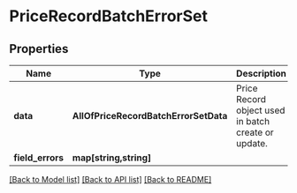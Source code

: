 # PriceRecordBatchErrorSet

## Properties
Name | Type | Description | Notes
------------ | ------------- | ------------- | -------------
**data** | **AllOfPriceRecordBatchErrorSetData** | Price Record object used in batch create or update. | [optional] 
**field_errors** | **map[string,string]** |  | [optional] 

[[Back to Model list]](../../README.md#documentation-for-models) [[Back to API list]](../../README.md#documentation-for-api-endpoints) [[Back to README]](../../README.md)

